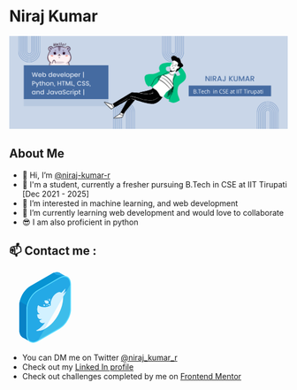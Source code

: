 # Niraj Kumar

![Intro Banner](Hi.png)

## About Me

-   👋 Hi, I’m [@niraj-kumar-r](https://github.com/niraj-kumar-r)
-   👨 I'm a student, currently a fresher pursuing B.Tech in CSE at IIT Tirupati [Dec 2021 - 2025]
-   👀 I’m interested in machine learning, and web development
-   🌱 I’m currently learning web development and would love to collaborate
-   😎 I am also proficient in python

## 📫 Contact me :

<a target="_blank" href="https://twitter.com/niraj_kumar_r"><svg xmlns="http://www.w3.org/2000/svg" width="130" height="130" viewBox="0 0 130 130"><path fill="#24A9E6" d="M105.133 10.223l-12.82-7.344a9.504 9.504 0 0 0-1.801-1.032l-.189-.108-.008.016C86.866.353 82.411.86 77.551 3.665L38.064 26.46c-10.857 6.269-19.74 21.655-19.74 34.193v45.591c0 6.114 2.123 10.45 5.547 12.578l-.033.059 14.248 8.072 8.012-13.949 31.453-18.157c10.855-6.269 19.74-21.655 19.74-34.193V23.876l7.842-13.653z"/><path fill="#0794D3" d="M105.133 10.223L91.41 7.005c-.561-.409-3.363-.398-4.002-.677l-1.017-.408-1.832-.34C81.11 4.178 82.411.859 77.551 3.664L38.064 26.46c-10.857 6.269-19.74 21.655-19.74 34.193v45.591c0 6.114 2.123 10.45 5.547 12.578l-.033.059 14.248 8.072 8.012-13.949 31.453-18.157c10.855-6.269 19.74-21.655 19.74-34.193V23.876l7.842-13.653z"/><path fill="#0982C6" d="M19.076 54.085c-.479 2.231-.752 4.442-.752 6.568v45.591c0 6.114 2.123 10.45 5.547 12.578l-.033.059 14.248 8.072 8.012-13.949 31.453-18.157c1.844-1.065 3.627-2.411 5.322-3.945L19.076 54.085z"/><path fill="#3DBDEA" d="M51.635 34.329c-10.857 6.269-19.742 21.655-19.742 34.193v45.591c0 12.538 8.885 17.666 19.742 11.398l39.484-22.796c10.857-6.269 19.742-21.655 19.742-34.193v-45.59c0-12.538-8.885-17.666-19.742-11.398L51.635 34.329z"/><path fill="#24A9E6" d="M110.861 22.932c0-12.538-8.885-17.666-19.742-11.398L51.635 34.329c-10.857 6.269-19.742 21.655-19.742 34.193v45.591c0 12.538 8.885 17.666 19.742 11.398"/><path fill="#5CDCFF" d="M42.865 129h-.002c-7.158 0-11.783-5.844-11.783-14.887V68.522c0-12.829 9.037-28.485 20.146-34.897l39.486-22.796c3.201-1.848 6.289-2.784 9.178-2.784 7.158 0 11.785 5.844 11.785 14.887v45.591c0 12.829-9.039 28.485-20.148 34.897l-39.486 22.796C48.84 128.063 45.754 129 42.865 129zM99.891 9.674c-2.6 0-5.414.863-8.363 2.564L52.041 35.033c-10.66 6.156-19.334 21.179-19.334 33.489v45.591c0 8.178 3.891 13.259 10.156 13.259h.002c2.6 0 5.412-.864 8.361-2.565l39.486-22.795c10.66-6.155 19.334-21.179 19.334-33.489V22.932c.001-8.178-3.89-13.258-10.155-13.258z"/><path fill="#FCFCFC" d="M54.654 88.825c1.438 4.408 5.565 5.835 10.46 3.115-4.894 2.72-9.021 1.293-10.46-3.115m-3.958-11.03l.001.168c.019 6.373 3.885 9.468 9.002 7.722-5.117 1.746-8.983-1.349-9.002-7.722l-.001-.168m46.703-30.616c.051 17.395-11.127 43.923-31.667 55.782-6.31 3.643-12.183 4.853-17.14 3.984 4.957.868 10.83-.342 17.14-3.984 20.54-11.859 31.718-38.388 31.667-55.782m5.517-11.716"/><path fill="#FCFCFC" d="M102.702 35.695l-.155.168c.053-.054.104-.112.155-.168m-16.555 3.264C79.983 42.52 75 51.299 75.021 58.566c.003 1.033.105 1.973.298 2.834-9.286 4.809-17.528 4.319-23.061-.465-.953 2.504-1.503 5.09-1.495 7.493.012 4.565 1.994 7.459 5 8.089-1.826.984-3.557 1.387-5.066 1.277l.001.168c.019 6.373 3.885 9.468 9.002 7.722a17.262 17.262 0 0 1-2.944 2.164 12.21 12.21 0 0 1-2.101.977c1.438 4.408 5.565 5.835 10.46 3.115-3.811 5.739-8.63 10.622-13.857 13.64-.898.52-1.789.98-2.664 1.365 4.957.868 10.83-.342 17.14-3.984 20.54-11.859 31.718-38.388 31.667-55.782a58.084 58.084 0 0 0-.027-1.691 55.457 55.457 0 0 0 5.544-10.024 56.197 56.197 0 0 1-1.888 3.953l-.631-1.391a38.233 38.233 0 0 1-3.891 3.213c2.309-2.961 4.074-6.564 4.896-10.123-2.157 2.762-4.536 5.229-7.092 7.292-2.034-1.385-4.944-1.306-8.165.551"/><g fill="#D2F1FF"><path d="M101.977 37.525a54.421 54.421 0 010 0zM101.036 39.401zM97.386 46.272c-.006-.261-.006-.529-.014-.785a55.387 55.387 0 003.656-6.071l-.631-1.391a38.233 38.233 0 01-3.891 3.213c2.309-2.961 4.074-6.564 4.896-10.123-2.157 2.762-4.536 5.229-7.092 7.292-2.032-1.384-4.942-1.306-8.163.552C79.983 42.52 75 51.299 75.021 58.566c.003 1.033.105 1.973.298 2.834-9.286 4.809-17.528 4.319-23.061-.465-.953 2.504-1.503 5.09-1.495 7.493.012 4.565 1.994 7.459 5 8.089-1.826.984-3.557 1.387-5.066 1.277l.001.168c.019 6.373 3.885 9.468 9.002 7.722a17.262 17.262 0 01-2.944 2.164 12.21 12.21 0 01-2.101.977c1.438 4.408 5.565 5.835 10.46 3.115-3.811 5.739-8.63 10.622-13.857 13.64-.898.52-1.789.98-2.664 1.365 4.542.795 9.855-.16 15.567-3.128l33.225-57.545zM101.036 39.401l-.008.015z"/></g><path fill="#FCFCFC" d="M102.916 35.463c-.07.078-.142.155-.214.232l-.155.168a45.945 45.945 0 0 1-2.153 2.15l.004.012.631 1.391c.675-1.3 1.32-2.617 1.887-3.953"/><path fill="#D2F1FF" d="M63.555 52.635s.812 4.428 3.247 5.43c1.56.637 2.842.213 3.631-.242.553-.318.865-.652.865-.652s1.672-6.933-7.743-4.536M72.965 48.551s-.924 2.303-.745 3.714c.196 1.544.996 1.389.996 1.389s1.944-2.438-.251-5.103M61.373 60.314c1.028 2.288 2.288 2.04 3.013 1.622.36-.208.589-.46.589-.46s.233-1.064-.828-1.58c-.986-.464-2.774.418-2.774.418M70.251 59.307c.912 2.605 2.239 2.299 2.939 1.896.29-.169.473-.354.473-.354s.287-1.066-.714-1.706c-.917-.577-2.698.164-2.698.164M68.18 60.188c-.464.268-.843.924-.841 1.457 0 .533.383.752.846.482.473-.271.844-.925.843-1.458-.003-.533-.377-.755-.848-.481M62.772 56.494a.702.702 0 00-.318.551c0 .201.146.276.32.175a.69.69 0 00.318-.544c.001-.201-.145-.283-.32-.182"/><path fill="#FCFCFC" d="M69.472 47.879a.349.349 0 0 0-.159.276c0 .104.069.144.16.091a.357.357 0 0 0 .159-.275c0-.098-.077-.141-.16-.092"/><path fill="#D2F1FF" d="M70.11 49.822c-.32.186-.578.641-.577 1.007.001.369.261.516.58.331.32-.185.585-.635.585-1.003-.002-.366-.269-.518-.588-.335"/></svg></a>

-   You can DM me on Twitter [@niraj_kumar_r](https://twitter.com/niraj_kumar_r)
-   Check out my [Linked In profile](https://www.linkedin.com/in/niraj-kumar-5323b0227/)
-   Check out challenges completed by me on [Frontend Mentor](https://www.frontendmentor.io/profile/niraj-kumar-r)

<!---
niraj-kumar-r/niraj-kumar-r is a ✨ special ✨ repository because its `README.md` (this file) appears on your GitHub profile.
You can click the Preview link to take a look at your changes.
--->
